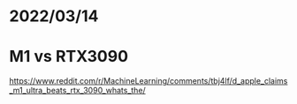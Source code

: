 # 2022/03/14

# M1 vs RTX3090
https://www.reddit.com/r/MachineLearning/comments/tbj4lf/d_apple_claims_m1_ultra_beats_rtx_3090_whats_the/